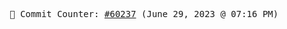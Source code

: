 <p align="center">
    <samp>
        📮 Commit Counter: <a href="https://github.com/Javascript-void0/Javascript-void0/commits/main">#60237</a> (June 29, 2023 @ 07:16 PM)
    </samp>
</p>